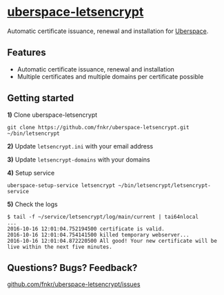 # [uberspace-letsencrypt](https://github.com/fnkr/uberspace-letsencrypt)

Automatic certificate issuance, renewal and installation for [Uberspace](https://uberspace.de).

## Features

- Automatic certificate issuance, renewal and installation
- Multiple certificates and multiple domains per certificate possible

## Getting started

**1)** Clone uberspace-letsencrypt
```
git clone https://github.com/fnkr/uberspace-letsencrypt.git ~/bin/letsencrypt
```

**2)** Update `letsencrypt.ini` with your email address

**3)** Update `letsencrypt-domains` with your domains

**4)** Setup service
```
uberspace-setup-service letsencrypt ~/bin/letsencrypt/letsencrypt-service
```

**5)** Check the logs
```
$ tail -f ~/service/letsencrypt/log/main/current | tai64nlocal
...
2016-10-16 12:01:04.752194500 certificate is valid.
2016-10-16 12:01:04.754141500 killed temporary webserver...
2016-10-16 12:01:04.872220500 All good! Your new certificate will be live within the next five minutes.
```

## Questions? Bugs? Feedback?

[github.com/fnkr/uberspace-letsencrypt/issues](https://github.com/fnkr/uberspace-letsencrypt/issues)
